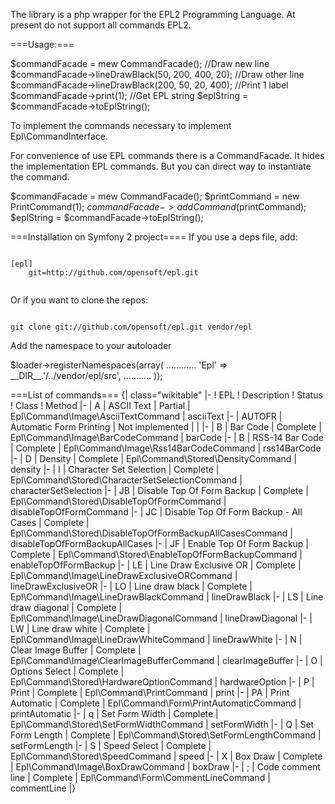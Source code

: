 The library is a php wrapper for the EPL2 Programming Language. At present do not support all commands EPL2.

===Usage:===

<syntaxhighlight lang="php">
<?php
use Epl\Command\CommandFacade;

$commandFacade = mew CommandFacade();
//Draw new line
$commandFacade->lineDrawBlack(50, 200, 400, 20);
//Draw other line
$commandFacade->lineDrawBlack(200, 50, 20, 400);
//Print 1 label
$commandFacade->print(1);
//Get EPL string
$eplString = $commandFacade->toEplString();
</syntaxhighlight>


To implement the commands necessary to implement Epl\CommandInterface.

For convenience of use EPL commands there is a CommandFacade. It hides the implementation EPL commands.
But you can direct way to instantiate the command.

<syntaxhighlight lang="php">
<?php
use Epl\Command\PrintCommand;
use Epl\Command\CommandFacade;

$commandFacade = mew CommandFacade();
$printCommand = new PrintCommand(1);
$commandFacade->addCommand($printCommand);
$eplString = $commandFacade->toEplString();
</syntaxhighlight>


===Installation on Symfony 2 project====
If you use a deps file, add:

<code>
[epl]
    git=http://github.com/opensoft/epl.git

</code>

Or if you want to clone the repos:

<code>
git clone git://github.com/opensoft/epl.git vendor/epl
</code>

Add the namespace to your autoloader

<syntaxhighlight lang="php">
$loader->registerNamespaces(array(
    ............
    'Epl'   => __DIR__.'/../vendor/epl/src',
    ...........
));
</syntaxhighlight>

===List of commands===
{| class="wikitable"
|-
! EPL
! Description
! Status
! Class
! Method
|-
| A
| ASCII Text
| Partial
| Epl\Command\Image\AsciiTextCommand
| asciiText
|-
| AUTOFR
| Automatic Form Printing
| Not implemented
|
|
|-
| B
| Bar Code
| Complete
| Epl\Command\Image\BarCodeCommand
| barCode
|-
| B
| RSS-14 Bar Code
| Complete
| Epl\Command\Image\Rss14BarCodeCommand
| rss14BarCode
|-
| D
| Density
| Complete
| Epl\Command\Stored\DensityCommand
| density
|-
| I
| Character Set Selection
| Complete
| Epl\Command\Stored\CharacterSetSelectionCommand
| characterSetSelection
|-
| JB
| Disable Top Of Form Backup
| Complete
| Epl\Command\Stored\DisableTopOfFormCommand
| disableTopOfFormCommand
|-
| JC
| Disable Top Of Form Backup - All Cases
| Complete
| Epl\Command\Stored\DisableTopOfFormBackupAllCasesCommand
| disableTopOfFormBackupAllCases
|-
| JF
| Enable Top Of Form Backup
| Complete
| Epl\Command\Stored\EnableTopOfFormBackupCommand
| enableTopOfFormBackup
|-
| LE
| Line Draw Exclusive OR
| Complete
| Epl\Command\Image\LineDrawExclusiveORCommand
| lineDrawExclusiveOR
|-
| LO
| Line draw black
| Complete
| Epl\Command\Image\LineDrawBlackCommand
| lineDrawBlack
|-
| LS
| Line draw diagonal
| Complete
| Epl\Command\Image\LineDrawDiagonalCommand
| lineDrawDiagonal
|-
| LW
| Line draw white
| Complete
| Epl\Command\Image\LineDrawWhiteCommand
| lineDrawWhite
|-
| N
| Clear Image Buffer
| Complete
| Epl\Command\Image\ClearImageBufferCommand
| clearImageBuffer
|-
| O
| Options Select
| Complete
| Epl\Command\Stored\HardwareOptionCommand
| hardwareOption
|-
| P
| Print
| Complete
| Epl\Command\PrintCommand
| print
|-
| PA
| Print Automatic
| Complete
| Epl\Command\Form\PrintAutomaticCommand
| printAutomatic
|-
| q
| Set Form Width
| Complete
| Epl\Command\Stored\SetFormWidthCommand
| setFormWidth
|-
| Q
| Set Form Length
| Complete
| Epl\Command\Stored\SetFormLengthCommand
| setFormLength
|-
| S
| Speed Select
| Complete
| Epl\Command\Stored\SpeedCommand
| speed
|-
| X
| Box Draw
| Complete
| Epl\Command\Image\BoxDrawCommand
| boxDraw
|-
| ;
| Code comment line
| Complete
| Epl\Command\Form\CommentLineCommand
| commentLine
|}

